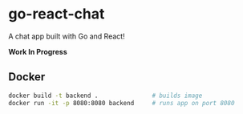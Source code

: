 # go-react-chat

A chat app built with Go and React!

**Work In Progress**

## Docker

```bash
docker build -t backend .               # builds image
docker run -it -p 8080:8080 backend     # runs app on port 8080
```
